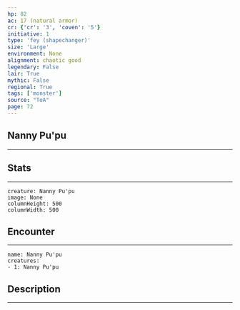 ```yaml
---
hp: 82
ac: 17 (natural armor)
cr: {'cr': '3', 'coven': '5'}
initiative: 1
type: 'fey (shapechanger)'    
size: 'Large'
environment: None
alignment: chaotic good
legendary: False
lair: True
mythic: False
regional: True
tags: ['monster']
source: "ToA"
page: 72
---
```


## Nanny Pu'pu
---



## Stats
---

```statblock
creature: Nanny Pu'pu
image: None
columnHeight: 500
columnWidth: 500
```

## Encounter
---

```encounter-table
name: Nanny Pu'pu
creatures:
- 1: Nanny Pu'pu
```

## Description
---




